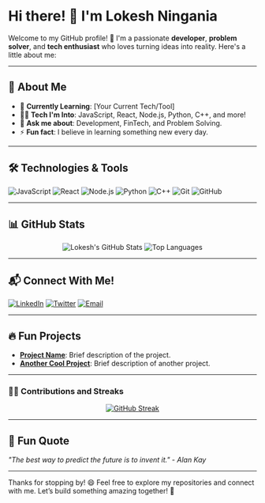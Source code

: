 # Hi there! 👋 I'm Lokesh Ningania

Welcome to my GitHub profile! 🚀 I'm a passionate **developer**, **problem solver**, and **tech enthusiast** who loves turning ideas into reality. Here's a little about me:

---

## 🚀 About Me
- 🌱 **Currently Learning**: [Your Current Tech/Tool]
- 👨‍💻 **Tech I'm Into**: JavaScript, React, Node.js, Python, C++, and more!
- 💬 **Ask me about**: Development, FinTech, and Problem Solving.
- ⚡ **Fun fact**: I believe in learning something new every day.

---

## 🛠️ Technologies & Tools
![JavaScript](https://img.shields.io/badge/JavaScript-F7DF1E?logo=javascript&logoColor=black&style=for-the-badge)
![React](https://img.shields.io/badge/React-61DAFB?logo=react&logoColor=white&style=for-the-badge)
![Node.js](https://img.shields.io/badge/Node.js-339933?logo=node.js&logoColor=white&style=for-the-badge)
![Python](https://img.shields.io/badge/Python-3776AB?logo=python&logoColor=white&style=for-the-badge)
![C++](https://img.shields.io/badge/C++-00599C?logo=cplusplus&logoColor=white&style=for-the-badge)
![Git](https://img.shields.io/badge/Git-F05032?logo=git&logoColor=white&style=for-the-badge)
![GitHub](https://img.shields.io/badge/GitHub-181717?logo=github&logoColor=white&style=for-the-badge)

---

## 📊 GitHub Stats
<div align="center">
  
![Lokesh's GitHub Stats](https://github-readme-stats.vercel.app/api?username=lokeshningania&show_icons=true&theme=radical)
![Top Languages](https://github-readme-stats.vercel.app/api/top-langs/?username=lokeshningania&layout=compact&theme=radical)

</div>

---

## 📬 Connect With Me!
[![LinkedIn](https://img.shields.io/badge/LinkedIn-0A66C2?logo=linkedin&logoColor=white&style=for-the-badge)](https://www.linkedin.com/in/your-linkedin-profile)
[![Twitter](https://img.shields.io/badge/Twitter-1DA1F2?logo=twitter&logoColor=white&style=for-the-badge)](https://twitter.com/your-twitter-handle)
[![Email](https://img.shields.io/badge/Email-D14836?logo=gmail&logoColor=white&style=for-the-badge)](mailto:lokeshningania@gmail.com)

---

## 🔥 Fun Projects
- **[Project Name](https://github.com/your-repo-link)**: Brief description of the project.
- **[Another Cool Project](https://github.com/your-repo-link)**: Brief description of another project.

---

### 👨‍💻 Contributions and Streaks
<div align="center">
  
[![GitHub Streak](https://streak-stats.demolab.com?user=lokeshningania&theme=radical)](https://git.io/streak-stats)

</div>

---

## 🎯 Fun Quote
*"The best way to predict the future is to invent it." - Alan Kay*

---

Thanks for stopping by! 😄 Feel free to explore my repositories and connect with me. Let’s build something amazing together! 🌟
